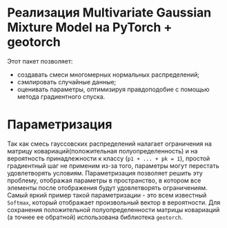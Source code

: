 # Реализация Multivariate Gaussian Mixture Model на PyTorch + geotorch
Этот пакет позволяет:
- создавать смеси многомерных нормальных распределений;
- сэмлировать случайные данные;
- оценивать параметры, оптимизируя правдоподобие с помощью метода градиентного спуска.

# Параметризация
Так как смесь гауссовских распределений налагает ограничения на матрицу ковариаций(положительная полуопределенность) и на вероятность принадлежности к классу (`p1 + ... + pk = 1`), простой градиентный шаг не применим из-за того, параметры могут перестать удовлетворять условиям. Параметризация позволяет решить эту проблему, отображая параметры в пространство, в котором все элементы после отображения будут удовлетворять ограничениям. Самый яркий пример такой параметризации - это всем известный `Softmax`, который отображает произвольный вектор в вероятности. Для сохранения положительной полуопределенности матрицы ковариаций (а точнее ее обратной) использована библиотека `geotorch`.